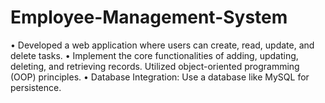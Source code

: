 # Employee-Management-System
•  Developed a web application where users can create, read, update, and delete tasks. • Implement the core functionalities of adding, updating, deleting, and retrieving records. Utilized object-oriented programming (OOP) principles. •  Database Integration: Use a database like MySQL for persistence. 
